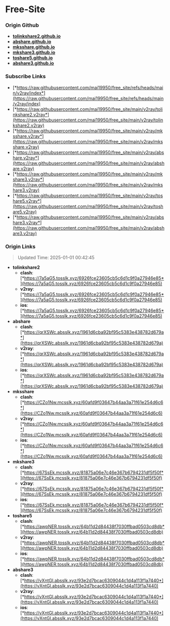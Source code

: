 # Free-Site

### Origin Github

- [**tolinkshare2.github.io**](https://github.com/tolinkshare2/tolinkshare2.github.io)
- [**abshare.github.io**](https://github.com/abshare/abshare.github.io)
- [**mksshare.github.io**](https://github.com/mksshare/mksshare.github.io)
- [**mkshare3.github.io**](https://github.com/mkshare3/mkshare3.github.io)
- [**toshare5.github.io**](https://github.com/toshare5/toshare5.github.io)
- [**abshare3.github.io**](https://github.com/abshare3/abshare3.github.io)

### Subscribe Links

- [*https://raw.githubusercontent.com/mai19950/free_site/refs/heads/main/v2ray/index*](https://raw.githubusercontent.com/mai19950/free_site/refs/heads/main/v2ray/index)
- [*https://raw.githubusercontent.com/mai19950/free_site/main/v2ray/tolinkshare2.v2ray*](https://raw.githubusercontent.com/mai19950/free_site/main/v2ray/tolinkshare2.v2ray)
- [*https://raw.githubusercontent.com/mai19950/free_site/main/v2ray/mksshare.v2ray*](https://raw.githubusercontent.com/mai19950/free_site/main/v2ray/mksshare.v2ray)
- [*https://raw.githubusercontent.com/mai19950/free_site/main/v2ray/abshare.v2ray*](https://raw.githubusercontent.com/mai19950/free_site/main/v2ray/abshare.v2ray)
- [*https://raw.githubusercontent.com/mai19950/free_site/main/v2ray/mkshare3.v2ray*](https://raw.githubusercontent.com/mai19950/free_site/main/v2ray/mkshare3.v2ray)
- [*https://raw.githubusercontent.com/mai19950/free_site/main/v2ray/toshare5.v2ray*](https://raw.githubusercontent.com/mai19950/free_site/main/v2ray/toshare5.v2ray)
- [*https://raw.githubusercontent.com/mai19950/free_site/main/v2ray/abshare3.v2ray*](https://raw.githubusercontent.com/mai19950/free_site/main/v2ray/abshare3.v2ray)

### Origin Links

> Updated Time: 2025-01-01 00:42:45

- **tolinkshare2**
  - **clash**: [*https://7a5aG5.tosslk.xyz/6926fce23605cb5c6d1c9f0a27946e85*](https://7a5aG5.tosslk.xyz/6926fce23605cb5c6d1c9f0a27946e85)
  - **v2ray**: [*https://7a5aG5.tosslk.xyz/6926fce23605cb5c6d1c9f0a27946e85*](https://7a5aG5.tosslk.xyz/6926fce23605cb5c6d1c9f0a27946e85)
  - **ios**: [*https://7a5aG5.tosslk.xyz/6926fce23605cb5c6d1c9f0a27946e85*](https://7a5aG5.tosslk.xyz/6926fce23605cb5c6d1c9f0a27946e85)
- **abshare**
  - **clash**: [*https://qrXSWc.absslk.xyz/1961d6cba92bf95c5383e438782d679a*](https://qrXSWc.absslk.xyz/1961d6cba92bf95c5383e438782d679a)
  - **v2ray**: [*https://qrXSWc.absslk.xyz/1961d6cba92bf95c5383e438782d679a*](https://qrXSWc.absslk.xyz/1961d6cba92bf95c5383e438782d679a)
  - **ios**: [*https://qrXSWc.absslk.xyz/1961d6cba92bf95c5383e438782d679a*](https://qrXSWc.absslk.xyz/1961d6cba92bf95c5383e438782d679a)
- **mksshare**
  - **clash**: [*https://CZo1Nw.mcsslk.xyz/60afd9f03647b44aa3a71f61e254d6c6*](https://CZo1Nw.mcsslk.xyz/60afd9f03647b44aa3a71f61e254d6c6)
  - **v2ray**: [*https://CZo1Nw.mcsslk.xyz/60afd9f03647b44aa3a71f61e254d6c6*](https://CZo1Nw.mcsslk.xyz/60afd9f03647b44aa3a71f61e254d6c6)
  - **ios**: [*https://CZo1Nw.mcsslk.xyz/60afd9f03647b44aa3a71f61e254d6c6*](https://CZo1Nw.mcsslk.xyz/60afd9f03647b44aa3a71f61e254d6c6)
- **mkshare3**
  - **clash**: [*https://67SsEk.mcsslk.xyz/81875a06e7c46e367b6794231df5f50f*](https://67SsEk.mcsslk.xyz/81875a06e7c46e367b6794231df5f50f)
  - **v2ray**: [*https://67SsEk.mcsslk.xyz/81875a06e7c46e367b6794231df5f50f*](https://67SsEk.mcsslk.xyz/81875a06e7c46e367b6794231df5f50f)
  - **ios**: [*https://67SsEk.mcsslk.xyz/81875a06e7c46e367b6794231df5f50f*](https://67SsEk.mcsslk.xyz/81875a06e7c46e367b6794231df5f50f)
- **toshare5**
  - **clash**: [*https://awpNER.tosslk.xyz/64b11d2d84438f7030ffbad0503cd8db*](https://awpNER.tosslk.xyz/64b11d2d84438f7030ffbad0503cd8db)
  - **v2ray**: [*https://awpNER.tosslk.xyz/64b11d2d84438f7030ffbad0503cd8db*](https://awpNER.tosslk.xyz/64b11d2d84438f7030ffbad0503cd8db)
  - **ios**: [*https://awpNER.tosslk.xyz/64b11d2d84438f7030ffbad0503cd8db*](https://awpNER.tosslk.xyz/64b11d2d84438f7030ffbad0503cd8db)
- **abshare3**
  - **clash**: [*https://vXntGl.absslk.xyz/93e2d7bcac6309044c1d4a113f1a7440*](https://vXntGl.absslk.xyz/93e2d7bcac6309044c1d4a113f1a7440)
  - **v2ray**: [*https://vXntGl.absslk.xyz/93e2d7bcac6309044c1d4a113f1a7440*](https://vXntGl.absslk.xyz/93e2d7bcac6309044c1d4a113f1a7440)
  - **ios**: [*https://vXntGl.absslk.xyz/93e2d7bcac6309044c1d4a113f1a7440*](https://vXntGl.absslk.xyz/93e2d7bcac6309044c1d4a113f1a7440)
